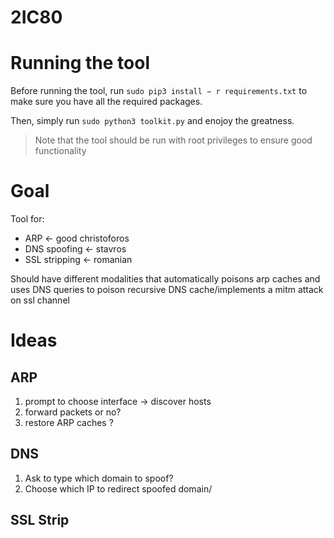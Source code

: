 # 2IC80

# Running the tool

Before running the tool, run `sudo pip3 install − r requirements.txt` to make sure you have all the required packages.

Then, simply run `sudo python3 toolkit.py` and enojoy the greatness.
> Note that the tool should be run with root privileges to ensure good functionality

# Goal

Tool for:

- ARP <- good christoforos
- DNS spoofing <- stavros
- SSL stripping <- romanian

Should have different modalities that automatically poisons arp caches and uses DNS queries to poison recursive DNS cache/implements a mitm attack on ssl channel

# Ideas

## ARP

1. prompt to choose interface -> discover hosts
2. forward packets or no?
3. restore ARP caches ?

## DNS

1. Ask to type which domain to spoof?
2. Choose which IP to redirect spoofed domain/

## SSL Strip
